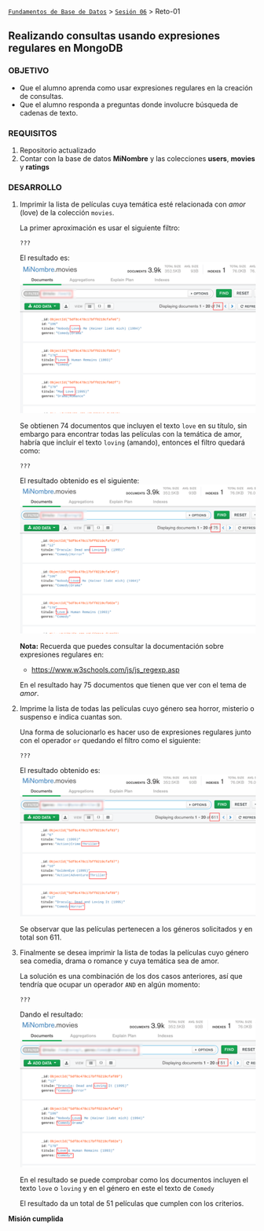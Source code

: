 [`Fundamentos de Base de Datos`](../../Readme.md) > [`Sesión 06`](../Readme.md) > Reto-01
## Realizando consultas usando expresiones regulares en MongoDB

### OBJETIVO
- Que el alumno aprenda como usar expresiones regulares en la creación de consultas.
- Que el alumno responda a preguntas donde involucre búsqueda de cadenas de texto.

### REQUISITOS
1. Repositorio actualizado
1. Contar con la base de datos __MiNombre__ y las colecciones __users__, __movies__ y __ratings__

### DESARROLLO
1. Imprimir la lista de películas cuya temática esté relacionada con _amor_ (love) de la colección `movies`.

   La primer aproximación es usar el siguiente filtro:
   ```
   ???
   ```
   El resultado es:
   ![Películas de amor](assets/regex-01.png)

   Se obtienen 74 documentos que incluyen el texto `love` en su título, sin embargo para encontrar todas las películas con la temática de amor, habría que incluir el texto `loving` (amando), entonces el filtro quedará como:
   ```
   ???
   ```
   El resultado obtenido es el siguiente:
   ![Películas de amor](assets/regex-02.png)

   __Nota:__ Recuerda que puedes consultar la documentación sobre expresiones regulares en:
   - https://www.w3schools.com/js/js_regexp.asp

   En el resultado hay 75 documentos que tienen que ver con el tema de _amor_.

1. Imprime la lista de todas las películas cuyo género sea horror, misterio o suspenso e indica cuantas son.

   Una forma de solucionarlo es hacer uso de expresiones regulares junto con el operador `or` quedando el filtro como el siguiente:
   ```
   ???
   ```
   El resultado obtenido es:
   ![Películas de amor](assets/regex-03.png)

   Se observar que las películas pertenecen a los géneros solicitados y en total son 611.

1. Finalmente se desea imprimir la lista de todas la películas cuyo género sea comedia, drama o romance y cuya temática sea de amor.

   La solución es una combinación de los dos casos anteriores, así que tendría que ocupar un operador `AND` en algún momento:
   ```
   ???
   ```
   Dando el resultado:
   ![Películas de acción de corazón](assets/regex-04.png)

   En el resultado se puede comprobar como los documentos incluyen el texto `love` o `loving` y en el género en este el texto de `Comedy`

   El resultado da un total de 51 películas que cumplen con los criterios.

__Misión cumplida__

